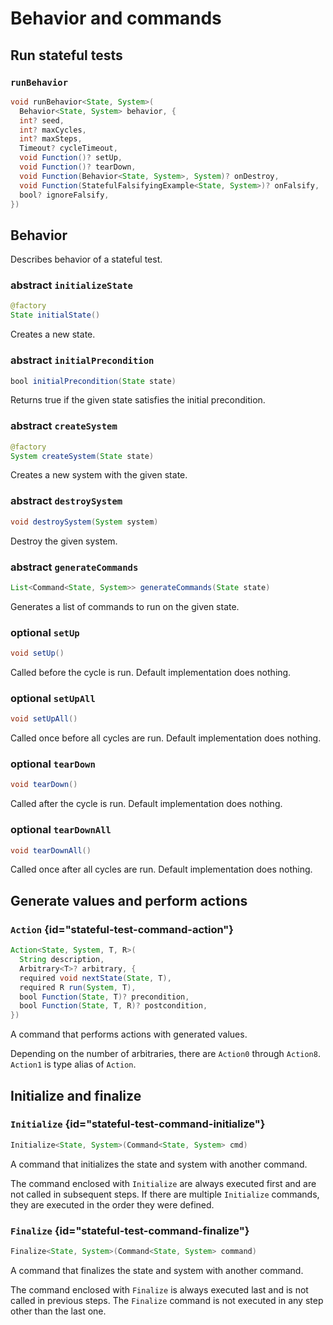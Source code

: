 <show-structure for="chapter,procedure" depth="2"/>

# Behavior and commands

## Run stateful tests

### `runBehavior`

```Java
void runBehavior<State, System>(
  Behavior<State, System> behavior, {
  int? seed,
  int? maxCycles,
  int? maxSteps,
  Timeout? cycleTimeout,
  void Function()? setUp,
  void Function()? tearDown,
  void Function(Behavior<State, System>, System)? onDestroy,
  void Function(StatefulFalsifyingExample<State, System>)? onFalsify,
  bool? ignoreFalsify,
})
```


## Behavior

Describes behavior of a stateful test.

### abstract `initializeState`

```java
@factory
State initialState()
```

Creates a new state.


### abstract `initialPrecondition`

```Java
bool initialPrecondition(State state)
```

Returns true if the given state satisfies the initial precondition.


### abstract `createSystem`

```java
@factory
System createSystem(State state)
```

Creates a new system with the given state.


### abstract `destroySystem`

```java
void destroySystem(System system)
```

Destroy the given system.


### abstract `generateCommands`

```Java
List<Command<State, System>> generateCommands(State state)
```

Generates a list of commands to run on the given state.

### optional `setUp`

```Java
void setUp()
```

Called before the cycle is run.
Default implementation does nothing.

### optional `setUpAll`

```Java
void setUpAll()
```

Called once before all cycles are run.
Default implementation does nothing.

### optional `tearDown`

```Java
void tearDown()
```

Called after the cycle is run.
Default implementation does nothing.

### optional `tearDownAll`

```java
void tearDownAll()
```

Called once after all cycles are run.
Default implementation does nothing.


## Generate values and perform actions

### `Action` {id="stateful-test-command-action"}

```java
Action<State, System, T, R>(
  String description,
  Arbitrary<T>? arbitrary, {
  required void nextState(State, T),
  required R run(System, T),
  bool Function(State, T)? precondition,
  bool Function(State, T, R)? postcondition,
})
```

A command that performs actions with generated values.

Depending on the number of arbitraries, there are `Action0` through `Action8`. `Action1` is type alias of `Action`.


## Initialize and finalize

### `Initialize` {id="stateful-test-command-initialize"}

```java
Initialize<State, System>(Command<State, System> cmd)
```

A command that initializes the state and system with another command.

The command enclosed with `Initialize` are always executed first and are not called in subsequent steps. If there are multiple `Initialize` commands, they are executed in the order they were defined.

### `Finalize` {id="stateful-test-command-finalize"}

```java
Finalize<State, System>(Command<State, System> command)
```

A command that finalizes the state and system with another command.

The command enclosed with `Finalize` is always executed last and is not called in previous steps. The `Finalize` command is not executed in any step other than the last one.